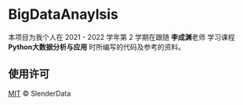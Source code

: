 # BigDataAnaylsis

本项目为我个人在 2021 - 2022 学年第 2 学期在跟随 **李成渊**老师 学习课程 **Python大数据分析与应用** 时所编写的代码及参考的资料。

## 使用许可

[MIT](LICENSE) © SlenderData
